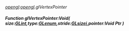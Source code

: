 _[opengl](../../modules/opengl/opengl-module.md):[opengl](../../modules/opengl/opengl-module.md).glVertexPointer_
##### Function glVertexPointer:Void( size:[GLint](../../modules/opengl/opengl-glint.md),type:[GLenum](../../modules/opengl/opengl-glenum.md),stride:[GLsizei](../../modules/opengl/opengl-glsizei.md),pointer:Void Ptr )
